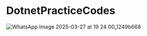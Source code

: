 # DotnetPracticeCodes
![WhatsApp Image 2025-03-27 at 19 24 00_1249b668](https://github.com/user-attachments/assets/2eac8d10-cec2-41d7-9072-b2c935b2ff95)
